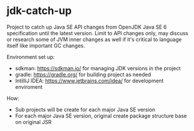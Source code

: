 # jdk-catch-up
Project to catch up Java SE API changes from OpenJDK Java SE 6 specification until the latest version.
Limit to API changes only, may discuss or research some of JVM inner changes as well if it's critical to language itself
like important GC changes.

Environment set up:
- sdkman: https://sdkman.io/ for managing JDK versions in the project
- gradle: https://gradle.org/ for building project as needed
- IntilliJ IDEA: https://www.jetbrains.com/idea/ for development enviroment

How:
- Sub projects will be create for each major Java SE version
- For each major Java SE version, original create package structure base on original JSR